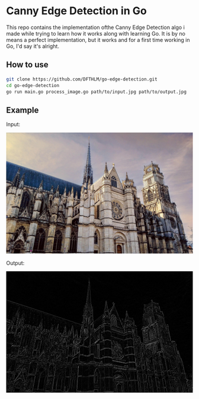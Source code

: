 # Canny Edge Detection in Go

This repo contains the implementation ofthe Canny Edge Detection algo i made while trying to learn how it works along with learning Go.
It is by no means a perfect implementation, but it works and for a first time working in Go, I'd say it's alright.

## How to use
```bash
git clone https://github.com/DFTHLM/go-edge-detection.git
cd go-edge-detection
go run main.go process_image.go path/to/input.jpg path/to/output.jpg
```

## Example
Input:

<img src="https://github.com/DFTHLM/go-edge-detection/blob/main/examples/cathedral_input.jpg"/>

Output:

<img src="https://github.com/DFTHLM/go-edge-detection/blob/main/examples/cathedral_output.jpg"/>
